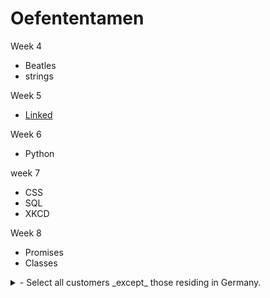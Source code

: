 # Oefententamen
Week 4  
  + Beatles
  + strings 
  
Week 5
  + <a href="https://github.com/maaker48/Oefententamen/blob/master/linked(1).c">Linked</a>  
  
Week 6  
  + Python  
  
week 7  
  + CSS
  + SQL
  + XKCD  
  
Week 8  
  + Promises
  + Classes
  
  <details> 
  <summary>- Select all customers _except_ those residing in Germany.</summary>
    - SELECT * FROM Customers WHERE Country<>'Germany';  
    - SELECT * FROM Customers WHERE NOT Country='Germany';  
</details>
